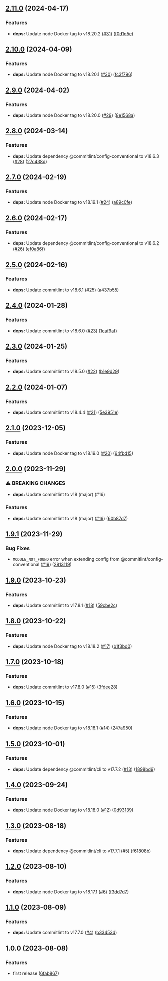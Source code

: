 ## [2.11.0](https://github.com/wndhydrnt/docker-commitlint/compare/v2.10.0...v2.11.0) (2024-04-17)


### Features

* **deps:** Update node Docker tag to v18.20.2 ([#31](https://github.com/wndhydrnt/docker-commitlint/issues/31)) ([f0d1d5e](https://github.com/wndhydrnt/docker-commitlint/commit/f0d1d5e9837346060ea16055ddb7be181cff677a))

## [2.10.0](https://github.com/wndhydrnt/docker-commitlint/compare/v2.9.0...v2.10.0) (2024-04-09)


### Features

* **deps:** Update node Docker tag to v18.20.1 ([#30](https://github.com/wndhydrnt/docker-commitlint/issues/30)) ([fc3f796](https://github.com/wndhydrnt/docker-commitlint/commit/fc3f796d6eb9b9966ba8560755ffd289d8faff2b))

## [2.9.0](https://github.com/wndhydrnt/docker-commitlint/compare/v2.8.0...v2.9.0) (2024-04-02)


### Features

* **deps:** Update node Docker tag to v18.20.0 ([#29](https://github.com/wndhydrnt/docker-commitlint/issues/29)) ([8e1568a](https://github.com/wndhydrnt/docker-commitlint/commit/8e1568a2b444333ffd0a5cce57972f811232ef03))

## [2.8.0](https://github.com/wndhydrnt/docker-commitlint/compare/v2.7.0...v2.8.0) (2024-03-14)


### Features

* **deps:** Update dependency @commitlint/config-conventional to v18.6.3 ([#28](https://github.com/wndhydrnt/docker-commitlint/issues/28)) ([27c438d](https://github.com/wndhydrnt/docker-commitlint/commit/27c438dafb739febd1b4efa19903ed790b989a22))

## [2.7.0](https://github.com/wndhydrnt/docker-commitlint/compare/v2.6.0...v2.7.0) (2024-02-19)


### Features

* **deps:** Update node Docker tag to v18.19.1 ([#24](https://github.com/wndhydrnt/docker-commitlint/issues/24)) ([a89c0fe](https://github.com/wndhydrnt/docker-commitlint/commit/a89c0fe029c949ec72d4454d91e82738b2b8068c))

## [2.6.0](https://github.com/wndhydrnt/docker-commitlint/compare/v2.5.0...v2.6.0) (2024-02-17)


### Features

* **deps:** Update dependency @commitlint/config-conventional to v18.6.2 ([#26](https://github.com/wndhydrnt/docker-commitlint/issues/26)) ([ef0a86f](https://github.com/wndhydrnt/docker-commitlint/commit/ef0a86f4b131b95d274e3554564ed6a09f221d0e))

## [2.5.0](https://github.com/wndhydrnt/docker-commitlint/compare/v2.4.0...v2.5.0) (2024-02-16)


### Features

* **deps:** Update commitlint to v18.6.1 ([#25](https://github.com/wndhydrnt/docker-commitlint/issues/25)) ([a437b55](https://github.com/wndhydrnt/docker-commitlint/commit/a437b5508935c91b41b1fd2c450b115c7725a43f))

## [2.4.0](https://github.com/wndhydrnt/docker-commitlint/compare/v2.3.0...v2.4.0) (2024-01-28)


### Features

* **deps:** Update commitlint to v18.6.0 ([#23](https://github.com/wndhydrnt/docker-commitlint/issues/23)) ([1eaf9af](https://github.com/wndhydrnt/docker-commitlint/commit/1eaf9afe0c390d8bc641127d4e3c1d3ab88ae38e))

## [2.3.0](https://github.com/wndhydrnt/docker-commitlint/compare/v2.2.0...v2.3.0) (2024-01-25)


### Features

* **deps:** Update commitlint to v18.5.0 ([#22](https://github.com/wndhydrnt/docker-commitlint/issues/22)) ([b1e9d29](https://github.com/wndhydrnt/docker-commitlint/commit/b1e9d2974b2884e8cce1bf5b54a1439a3688e6a6))

## [2.2.0](https://github.com/wndhydrnt/docker-commitlint/compare/v2.1.0...v2.2.0) (2024-01-07)


### Features

* **deps:** Update commitlint to v18.4.4 ([#21](https://github.com/wndhydrnt/docker-commitlint/issues/21)) ([5e3951e](https://github.com/wndhydrnt/docker-commitlint/commit/5e3951eca2148a20bc558a99d3141794906ac740))

## [2.1.0](https://github.com/wndhydrnt/docker-commitlint/compare/v2.0.0...v2.1.0) (2023-12-05)


### Features

* **deps:** Update node Docker tag to v18.19.0 ([#20](https://github.com/wndhydrnt/docker-commitlint/issues/20)) ([64fbd15](https://github.com/wndhydrnt/docker-commitlint/commit/64fbd15d2e74b3e0db97613794ded51c17212471))

## [2.0.0](https://github.com/wndhydrnt/docker-commitlint/compare/v1.9.1...v2.0.0) (2023-11-29)


### ⚠ BREAKING CHANGES

* **deps:** Update commitlint to v18 (major) (#16)

### Features

* **deps:** Update commitlint to v18 (major) ([#16](https://github.com/wndhydrnt/docker-commitlint/issues/16)) ([60b87d7](https://github.com/wndhydrnt/docker-commitlint/commit/60b87d7704e72f96e97889e4a9f5830f14299027))

## [1.9.1](https://github.com/wndhydrnt/docker-commitlint/compare/v1.9.0...v1.9.1) (2023-11-29)


### Bug Fixes

* `MODULE_NOT_FOUND` error when extending config from @commitlint/config-conventional ([#19](https://github.com/wndhydrnt/docker-commitlint/issues/19)) ([2813119](https://github.com/wndhydrnt/docker-commitlint/commit/281311993b44e2bcc7a9be4c1c81eeadbe4c6e74))

## [1.9.0](https://github.com/wndhydrnt/docker-commitlint/compare/v1.8.0...v1.9.0) (2023-10-23)


### Features

* **deps:** Update commitlint to v17.8.1 ([#18](https://github.com/wndhydrnt/docker-commitlint/issues/18)) ([59cbe2c](https://github.com/wndhydrnt/docker-commitlint/commit/59cbe2c92366c5613ea8380a6e1ff6bc69119621))

## [1.8.0](https://github.com/wndhydrnt/docker-commitlint/compare/v1.7.0...v1.8.0) (2023-10-22)


### Features

* **deps:** Update node Docker tag to v18.18.2 ([#17](https://github.com/wndhydrnt/docker-commitlint/issues/17)) ([b1f3bd0](https://github.com/wndhydrnt/docker-commitlint/commit/b1f3bd00fa31451eefcd24e1d498c7d238df6601))

## [1.7.0](https://github.com/wndhydrnt/docker-commitlint/compare/v1.6.0...v1.7.0) (2023-10-18)


### Features

* **deps:** Update commitlint to v17.8.0 ([#15](https://github.com/wndhydrnt/docker-commitlint/issues/15)) ([3fdee28](https://github.com/wndhydrnt/docker-commitlint/commit/3fdee285045d8bbafc51dbe2cbb779fb152c1eec))

## [1.6.0](https://github.com/wndhydrnt/docker-commitlint/compare/v1.5.0...v1.6.0) (2023-10-15)


### Features

* **deps:** Update node Docker tag to v18.18.1 ([#14](https://github.com/wndhydrnt/docker-commitlint/issues/14)) ([247a950](https://github.com/wndhydrnt/docker-commitlint/commit/247a950a9ead8eee16731d5c3d4a6f25a7e2c16e))

## [1.5.0](https://github.com/wndhydrnt/docker-commitlint/compare/v1.4.0...v1.5.0) (2023-10-01)


### Features

* **deps:** Update dependency @commitlint/cli to v17.7.2 ([#13](https://github.com/wndhydrnt/docker-commitlint/issues/13)) ([1898bd9](https://github.com/wndhydrnt/docker-commitlint/commit/1898bd99b4a7ceef29763b2140ac2c4a178bd964))

## [1.4.0](https://github.com/wndhydrnt/docker-commitlint/compare/v1.3.0...v1.4.0) (2023-09-24)


### Features

* **deps:** Update node Docker tag to v18.18.0 ([#12](https://github.com/wndhydrnt/docker-commitlint/issues/12)) ([0d93139](https://github.com/wndhydrnt/docker-commitlint/commit/0d931391ec8a92d08ee65c34f9f4423a367a5811))

## [1.3.0](https://github.com/wndhydrnt/docker-commitlint/compare/v1.2.0...v1.3.0) (2023-08-18)


### Features

* **deps:** Update dependency @commitlint/cli to v17.7.1 ([#5](https://github.com/wndhydrnt/docker-commitlint/issues/5)) ([f61808b](https://github.com/wndhydrnt/docker-commitlint/commit/f61808b09f477084966b172adef35dc566948d55))

## [1.2.0](https://github.com/wndhydrnt/docker-commitlint/compare/v1.1.0...v1.2.0) (2023-08-10)


### Features

* **deps:** Update node Docker tag to v18.17.1 ([#6](https://github.com/wndhydrnt/docker-commitlint/issues/6)) ([f3dd7d7](https://github.com/wndhydrnt/docker-commitlint/commit/f3dd7d7f3ce9144a5360c874a183a5ed62a7d54e))

## [1.1.0](https://github.com/wndhydrnt/docker-commitlint/compare/v1.0.0...v1.1.0) (2023-08-09)


### Features

* **deps:** Update commitlint to v17.7.0 ([#4](https://github.com/wndhydrnt/docker-commitlint/issues/4)) ([b33453d](https://github.com/wndhydrnt/docker-commitlint/commit/b33453dbe4ca5a1be2041269c29c7b6ac899f3c6))

## 1.0.0 (2023-08-08)


### Features

* first release ([6fab867](https://github.com/wndhydrnt/docker-commitlint/commit/6fab867ce1e3088b9571eb9130e62fe51b70695b))
